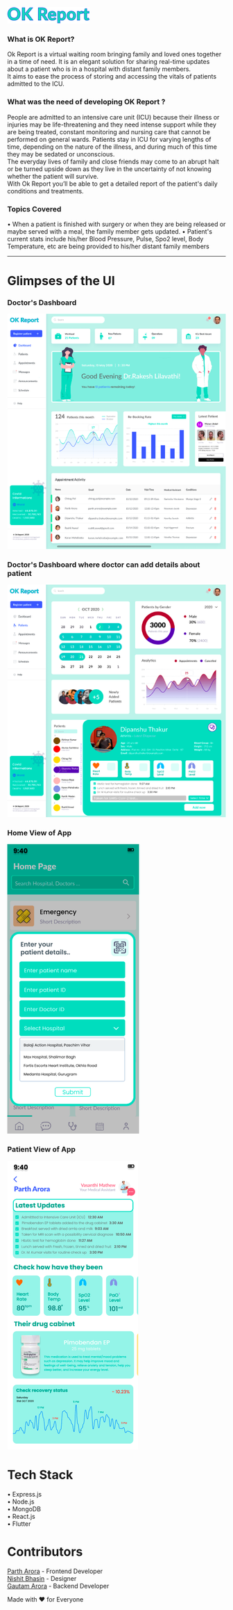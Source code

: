 
![Screenshot of the OK Report](/readme-images/OK.png)

### What is OK Report?
  Ok Report is a virtual waiting room bringing family and loved ones together in a time of need. It is an elegant solution for sharing real-time updates about a patient who is in a hospital with distant family members.
  <br/>
  It aims to ease the process of storing and accessing the vitals of patients admitted to the ICU.



### What was the need of developing OK Report ?
People are admitted to an intensive care unit (ICU) because their illness or injuries may be life-threatening and they need intense support while they are being treated, constant monitoring and nursing care that cannot be performed on general wards. Patients stay in ICU for varying lengths of time, depending on the nature of the illness, and during much of this time they may be sedated or unconscious.
<br/>
The everyday lives of family and close friends may come to an abrupt halt or be turned upside down as they live in the uncertainty of not knowing whether the patient will survive.
<br/>
With Ok Report you’ll be able to get a detailed report of the patient's daily conditions and treatments.


### Topics Covered 
 • When a patient is finished with surgery or when they are being released or maybe served with a meal, the family member gets updated.
 • Patient's current stats include his/her Blood Pressure, Pulse, Spo2 level, Body Temperature, etc are being provided to his/her distant family members

---

# Glimpses of the UI

### Doctor's Dashboard
![Screenshot of the OK Report](/readme-images/ss1.png)


### Doctor's Dashboard where doctor can add details about patient
![Screenshot of the OK Report](/readme-images/ss2.png)


### Home View of App
![Screenshot of the OK Report](/readme-images/ss4.png)


### Patient View of App
![Screenshot of the OK Report](/readme-images/ss3.png)


# Tech Stack
• Express.js
<br/>
• Node.js
<br/>
• MongoDB
<br/>
• React.js
<br/>
• Flutter
<br/>

# Contributors
[Parth Arora](https://github.com/parthx9) - Frontend Developer <br/>
[Nishit Bhasin](https://github.com/realbhasin1) - Designer <br/>
[Gautam Arora](https://github.com/Gautam-Arora24) - Backend Developer


    
Made with ❤️ for Everyone
       
